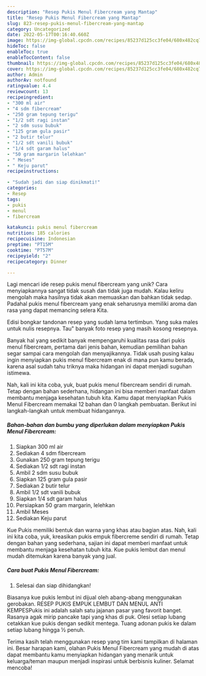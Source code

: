 ```yaml
---
description: "Resep Pukis Menul Fibercream yang Mantap"
title: "Resep Pukis Menul Fibercream yang Mantap"
slug: 823-resep-pukis-menul-fibercream-yang-mantap
category: Uncategorized
date: 2022-05-17T00:16:40.660Z
image: https://img-global.cpcdn.com/recipes/85237d125cc3fe04/680x482cq70/pukis-menul-fibercream-foto-resep-utama.jpg
hideToc: false
enableToc: true
enableTocContent: false
thumbnail: https://img-global.cpcdn.com/recipes/85237d125cc3fe04/680x482cq70/pukis-menul-fibercream-foto-resep-utama.jpg
cover: https://img-global.cpcdn.com/recipes/85237d125cc3fe04/680x482cq70/pukis-menul-fibercream-foto-resep-utama.jpg
author: Admin
authorAv: notfound
ratingvalue: 4.4
reviewcount: 13
recipeingredient:
- "300 ml air"
- "4 sdm fibercream"
- "250 gram tepung terigu"
- "1/2 sdt ragi instan"
- "2 sdm susu bubuk"
- "125 gram gula pasir"
- "2 butir telur"
- "1/2 sdt vanili bubuk"
- "1/4 sdt garam halus"
- "50 gram margarin lelehkan"
- " Meses"
- " Keju parut"
recipeinstructions:

- "Sudah jadi dan siap dinikmati!"
categories:
- Resep
tags:
- pukis
- menul
- fibercream

katakunci: pukis menul fibercream 
nutrition: 185 calories
recipecuisine: Indonesian
preptime: "PT15M"
cooktime: "PT57M"
recipeyield: "2"
recipecategory: Dinner

---
```





Lagi mencari ide resep pukis menul fibercream yang unik? Cara menyiapkannya sangat tidak susah dan tidak juga mudah. Kalau keliru mengolah maka hasilnya tidak akan memuaskan dan bahkan tidak sedap. Padahal pukis menul fibercream yang enak seharusnya memiliki aroma dan rasa yang dapat memancing selera Kita.





Edisi bongkar tandonan resep yang sudah lama tertimbun. Yang suka males untuk nulis resepnya. Tau&#34; banyak foto resep yang masih kosong resepnya.

Banyak hal yang sedikit banyak mempengaruhi kualitas rasa dari pukis menul fibercream, pertama dari jenis bahan, kemudian pemilihan bahan segar sampai cara mengolah dan menyajikannya. Tidak usah pusing kalau ingin menyiapkan pukis menul fibercream enak di mana pun kamu berada, karena asal sudah tahu triknya maka hidangan ini dapat menjadi suguhan istimewa.






Nah, kali ini kita coba, yuk, buat pukis menul fibercream sendiri di rumah. Tetap dengan bahan sederhana, hidangan ini bisa memberi manfaat dalam membantu menjaga kesehatan tubuh kita. Kamu dapat menyiapkan Pukis Menul Fibercream memakai 12 bahan dan 0 langkah pembuatan. Berikut ini langkah-langkah untuk membuat hidangannya.

<!--inarticleads1-->

##### Bahan-bahan dan bumbu yang diperlukan dalam menyiapkan Pukis Menul Fibercream:

1. Siapkan 300 ml air
1. Sediakan 4 sdm fibercream
1. Gunakan 250 gram tepung terigu
1. Sediakan 1/2 sdt ragi instan
1. Ambil 2 sdm susu bubuk
1. Siapkan 125 gram gula pasir
1. Sediakan 2 butir telur
1. Ambil 1/2 sdt vanili bubuk
1. Siapkan 1/4 sdt garam halus
1. Persiapkan 50 gram margarin, lelehkan
1. Ambil  Meses
1. Sediakan  Keju parut


Kue Pukis memiliki bentuk dan warna yang khas atau bagian atas. Nah, kali ini kita coba, yuk, kreasikan pukis empuk fibercreme sendiri di rumah. Tetap dengan bahan yang sederhana, sajian ini dapat memberi manfaat untuk membantu menjaga kesehatan tubuh kita. Kue pukis lembut dan menul mudah ditemukan karena banyak yang jual. 

<!--inarticleads2-->

##### Cara buat Pukis Menul Fibercream:


1. Selesai dan siap dihidangkan!

Biasanya kue pukis lembut ini dijual oleh abang-abang menggunakan gerobakan. RESEP PUKIS EMPUK LEMBUT DAN MENUL ANTI KEMPESPukis ini adalah salah satu jajanan pasar yang favorit banget. Rasanya agak mirip pancake tapi yang khas di puk. Olesi setiap lubang cetakkan kue pukis dengan sedikit mentega. Tuang adonan pukis ke dalam setiap lubang hingga ½ penuh. 

Terima kasih telah menggunakan resep yang tim kami tampilkan di halaman ini. Besar harapan kami, olahan Pukis Menul Fibercream yang mudah di atas dapat membantu kamu menyiapkan hidangan yang menarik untuk keluarga/teman maupun menjadi inspirasi untuk berbisnis kuliner. Selamat mencoba!

